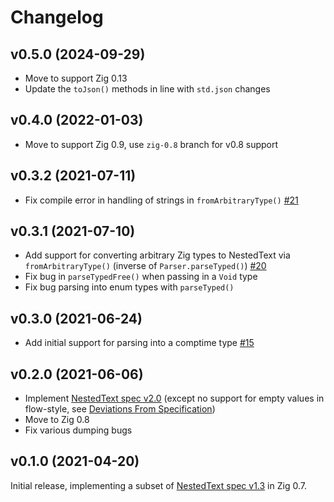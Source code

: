 # Changelog


## v0.5.0 (2024-09-29)

- Move to support Zig 0.13
- Update the `toJson()` methods in line with `std.json` changes


## v0.4.0 (2022-01-03)

- Move to support Zig 0.9, use `zig-0.8` branch for v0.8 support


## v0.3.2 (2021-07-11)

- Fix compile error in handling of strings in `fromArbitraryType()` [#21](https://github.com/LewisGaul/zig-nestedtext/pull/21)


## v0.3.1 (2021-07-10)

- Add support for converting arbitrary Zig types to NestedText via `fromArbitraryType()` (inverse of `Parser.parseTyped()`) [#20](https://github.com/LewisGaul/zig-nestedtext/pull/20)
- Fix bug in `parseTypedFree()` when passing in a `Void` type
- Fix bug parsing into enum types with `parseTyped()`


## v0.3.0 (2021-06-24)

- Add initial support for parsing into a comptime type [#15](https://github.com/LewisGaul/zig-nestedtext/pull/15)


## v0.2.0 (2021-06-06)

- Implement [NestedText spec v2.0](https://nestedtext.org/en/v2.0/) (except no support for empty values in flow-style, see [Deviations From Specification](https://github.com/LewisGaul/zig-nestedtext/blob/v0.2.0/README.md#deviations-from-specification))
- Move to Zig 0.8
- Fix various dumping bugs


## v0.1.0 (2021-04-20)

Initial release, implementing a subset of [NestedText spec v1.3](https://nestedtext.org/en/v1.3/) in Zig 0.7.
